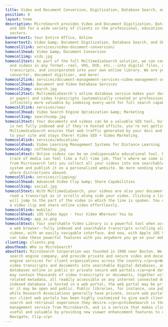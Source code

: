 ```yaml
---
title: Video and Document Conversion, Digitization, Database Search, and SEO
position: 8
layout: home
description: MicroSearch provides Video and Document Digitization, Database Search,
  and SEO for a wide variety of clients in the professional, educational, and labor
  sectors.
bannertext1: Your Entire Office, Online
bannertext2: Video &amp; Document Digitization, Database Search, and SEO
homecol1link: services/video-document-conversion/
homecol1head: Video &amp; Document Conversion
homecol1img: vids.jpg
homecol1text: As part of the full MultimediaSearch solution, we can convert your documents
  and videos in any format--reel, VHS, DVD, etc.--into digital files, complete with
  transcripts, and incorporated into your own online library. We are your online video
  converter, document digitizer, and more!
homecol2link: services/document-management-services-video-management-services
homecol2head: Document and Video Database Services
homecol2img: search.jpg
homecol2text: MultimediaSearch's online database service makes your documents (digital
  or paper) and video transcripts (automatically created or professionally generated)
  infinitely more valuable by indexing every word for full search capabilities.
homecol3link: services/seo/
homecol3head: Video Search Engine Optimization &amp; Marketing
homecol3img: searchcomp.jpg
homecol3text: Your documents and videos can be a valuable SEO tool, but if their text
  is not fully indexed and if they're hosted offsite, you're not getting that value.
  MultimediaSearch ensures that web traffic generated by your docs and videos comes
  to your site and stays there! Video SEO + Video Marketing.
homecol4link: services/education/
homecol4head: Video Learning Management Systems for Distance Learning
homecol4img: coffeeshop.jpg
homecol4text: Online videos can be an indispensable educational tool. But keeping
  track of media can feel like a full time job. That’s where we come in. MultimediaSearch
  from Microsearch lets you collect all your videos into one searchable learning management
  system and publish it on a personalized website. No more sending students to YouTube,
  where distractions abound.
homecol5link: services/clipping/
homecol5head: Advanced Video Clip &amp; Share Capabilities
homecol5img: social.jpg
homecol5text: With MultimediaSearch, your videos are also your documents. You can
  read a transcript as it scrolls along side your video. Clicking a line in the transcript
  will jump to the part of the video in which the line is spoken. You can easily create
  a video clip and share online video effortlessly.
homecol6link: mobile/
homecol6head: iOS Video Apps - Your Video Wherever You Go
homecol6img: app_ss.png
homecol6text: Your searchable Video Library is a powerful tool when accessed from
  a web browser--fully indexed and searchable transcripts scrolling alongside your
  videos, with an easily navigable interface. And now, with Apple iOS Video apps you
  can take these powerful features with you anywhere you go on your mobile device.
clientimg: clients.png
abouthead: Who is MicroSearch?
abouttext: MicroSearch Corporation was founded in 1996 near Boston. We are a boutique
  search engine company, and provide private and secure video and document search
  engine services for client organizations across the country.</p><p>We index client
  video transcripts and documents into searchable digital databases, and host those
  databases online in public or private secure web portals.</p><p>A database portal
  may contain thousands of video transcripts or documents, together with all of the
  related metadata, all readily accessible on any internet connected device.</p><p>Each
  indexed database is hosted in a web portal; the web portal may be private and secure,
  or it may be open and public. Public libraries, for instance, use public web portals,
  while Research Associations generally have private, secure web portals. Each of
  our client web portals has been highly customized to give each client exactly the
  search and retrieval experience they desire.</p><p>VideoSearch is the latest video
  management service from MicroSearch, and is a service that makes client videos more
  useful and valuable by providing new viewer enhancement features to client videos...Find,
  Navigate, Clip.</p>
---
```


